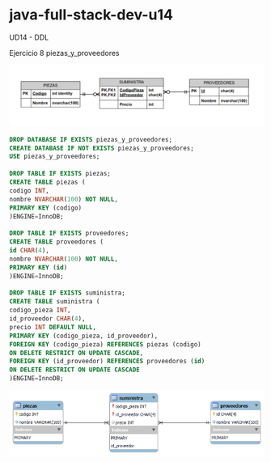 # java-full-stack-dev-u14
UD14 - DDL

Ejercicio 8 piezas_y_proveedores


![image](https://github.com/JagaScripts/java-full-stack-dev-u14/blob/master/ejercicio_ocho/piezas_y_proveedores.jpg)

``` sql
DROP DATABASE IF EXISTS piezas_y_proveedores;
CREATE DATABASE IF NOT EXISTS piezas_y_proveedores;
USE piezas_y_proveedores;

DROP TABLE IF EXISTS piezas;
CREATE TABLE piezas (
codigo INT,
nombre NVARCHAR(100) NOT NULL,
PRIMARY KEY (codigo)
)ENGINE=InnoDB;

DROP TABLE IF EXISTS proveedores;
CREATE TABLE proveedores (
id CHAR(4),
nombre NVARCHAR(100) NOT NULL,
PRIMARY KEY (id)
)ENGINE=InnoDB;

DROP TABLE IF EXISTS suministra;
CREATE TABLE suministra (
codigo_pieza INT,
id_proveedor CHAR(4),
precio INT DEFAULT NULL,
PRIMARY KEY (codigo_pieza, id_proveedor),
FOREIGN KEY (codigo_pieza) REFERENCES piezas (codigo)
ON DELETE RESTRICT ON UPDATE CASCADE,
FOREIGN KEY (id_proveedor) REFERENCES proveedores (id)
ON DELETE RESTRICT ON UPDATE CASCADE
)ENGINE=InnoDB;

```

![image](https://github.com/JagaScripts/java-full-stack-dev-u14/blob/master/ejercicio_ocho/piezas_y_proveedores.png)
